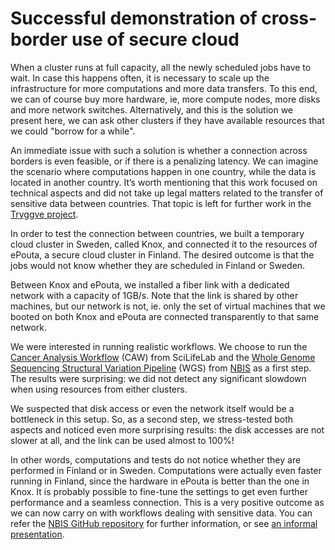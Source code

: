 # Successful demonstration of cross-border use of secure cloud

When a cluster runs at full capacity, all the newly scheduled jobs
have to wait. In case this happens often, it is necessary to scale up
the infrastructure for more computations and more data transfers. To
this end, we can of course buy more hardware, ie, more compute nodes,
more disks and more network switches. Alternatively, and this is the
solution we present here, we can ask other clusters if they have
available resources that we could "borrow for a while".

An immediate issue with such a solution is whether a connection across
borders is even feasible, or if there is a penalizing latency. We can
imagine the scenario where computations happen in one country, while
the data is located in another country. It’s worth mentioning that
this work focused on technical aspects and did not take up legal
matters related to the transfer of sensitive data between
countries. That topic is left for further work in
the [Tryggve project](https://wiki.neic.no/wiki/Tryggve).

In order to test the connection between countries, we built a
temporary cloud cluster in Sweden, called Knox, and connected it to
the resources of ePouta, a secure cloud cluster in Finland. The
desired outcome is that the jobs would not know whether they are
scheduled in Finland or Sweden.

Between Knox and ePouta, we installed a fiber link with a dedicated
network with a capacity of 1GB/s. Note that the link is shared by
other machines, but our network is not, ie. only the set of virtual
machines that we booted on both Knox and ePouta are connected
transparently to that same network.

We were interested in running realistic workflows. We choose to run
the [Cancer Analysis Workflow](https://github.com/SciLifeLab/CAW)
(CAW) from SciLifeLab and the [Whole Genome Sequencing Structural
Variation Pipeline](https://github.com/NBISweden/wgs-structvar) (WGS)
from [NBIS](http://www.nbis.se) as a first step. The results were
surprising: we did not detect any significant slowdown when using
resources from either clusters.

We suspected that disk access or even the network itself would be a
bottleneck in this setup. So, as a second step, we stress-tested both
aspects and noticed even more surprising results: the disk accesses
are not slower at all, and the link can be used almost to 100%!

In other words, computations and tests do not notice whether they are
performed in Finland or in Sweden. Computations were actually even
faster running in Finland, since the hardware in ePouta is better than
the one in Knox. It is probably possible to fine-tune the settings to
get even further performance and a seamless connection.  This is a
very positive outcome as we can now carry on with workflows dealing
with sensitive data. You can refer
the [NBIS GitHub repository](https://github.com/NBISweden/Knox-ePouta)
for further information, or
see
[an informal presentation](https://NBISweden.github.io/Knox-ePouta/informal/).
